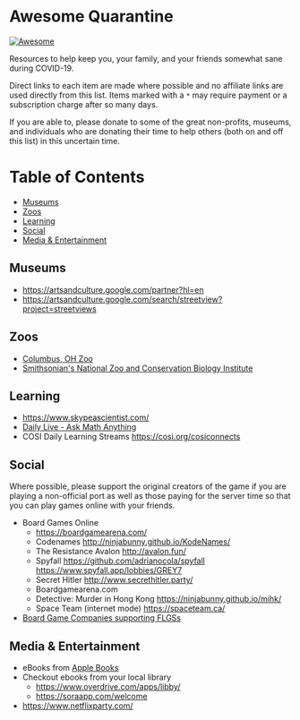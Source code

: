 # Awesome Quarantine

[![Awesome](https://awesome.re/badge-flat2.svg)](https://awesome.re)

Resources to help keep you, your family, and your friends somewhat sane during COVID-19.

 Direct links to each item are made where possible and no affiliate links are used directly from this list. Items marked with a `*` may require payment or a subscription charge after so many days.

If you are able to, please donate to some of the great non-profits, museums, and individuals who are donating their time to help others (both on and off this list) in this uncertain time.


# Table of Contents

- [Museums](#museums)
- [Zoos](#zoos)
- [Learning](#learning)
- [Social](#social)
- [Media & Entertainment](#media--entertainment)

## Museums

- https://artsandculture.google.com/partner?hl=en
- https://artsandculture.google.com/search/streetview?project=streetviews

## Zoos

- [Columbus, OH Zoo](https://columbuszoo.org/home/cameras)
- [Smithsonian's National Zoo and Conservation Biology Institute](https://nationalzoo.si.edu/webcams)

## Learning

- https://www.skypeascientist.com/
- [Daily Live - Ask Math Anything](https://www.youtube.com/playlist?list=PLgTkKBA6LRqbFm9UzTUSX0af2yDknsAyG)
- COSI Daily Learning Streams https://cosi.org/cosiconnects

## Social

Where possible, please support the original creators of the game if you are playing a non-official port as well as those paying for the server time so that you can play games online with your friends.

- Board Games Online
  - https://boardgamearena.com/
  - Codenames http://ninjabunny.github.io/KodeNames/
  - The Resistance Avalon http://avalon.fun/
  - Spyfall https://github.com/adrianocola/spyfall https://www.spyfall.app/lobbies/GREY7 
  - Secret Hitler http://www.secrethitler.party/
  - Boardgamearena.com
  - Detective: Murder in Hong Kong https://ninjabunny.github.io/mihk/
  - Space Team (internet mode) https://spaceteam.ca/
- [Board Game Companies supporting FLGSs](https://docs.google.com/document/d/1AMPn-qVL1InyUE_8R_Yt_-rL2x0xs103W4zXN7MC5vo/edit?fbclid=IwAR2jWHF7XbxcVCelGiIVT_gco590IhMS9kpHUY-ClrSmXzf2OT7obpriR7g)


## Media & Entertainment

- eBooks from [Apple Books](https://9to5mac.com/2020/03/22/free-apple-books/)
- Checkout ebooks from your local library
  - https://www.overdrive.com/apps/libby/
  - https://soraapp.com/welcome
- https://www.netflixparty.com/
